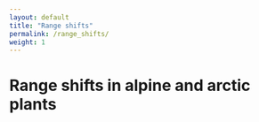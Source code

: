 ```yaml
---
layout: default
title: "Range shifts"
permalink: /range_shifts/
weight: 1
---
```


# Range shifts in alpine and arctic plants
